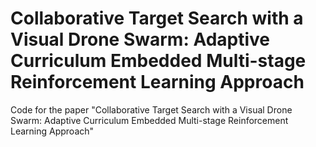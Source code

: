 # Collaborative Target Search with a Visual Drone Swarm: Adaptive Curriculum Embedded  Multi-stage Reinforcement Learning Approach

Code for the paper "Collaborative Target Search with a Visual Drone Swarm: Adaptive Curriculum Embedded  Multi-stage Reinforcement Learning Approach"

